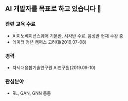 ## AI 개발자를 목표로 하고 있습니다 👋

### 관련 교육 수료
- AI이노베이션스퀘어 기본반, 시각반 수료. 음성반 현재 수강 중
- 데이터 청년 캠퍼스 고려대(2019.07-08)

### 경력
- 차세대융합기술연구원 AI연구원(2019.09-10)

### 관심분야
- RL, GAN, GNN 등등
